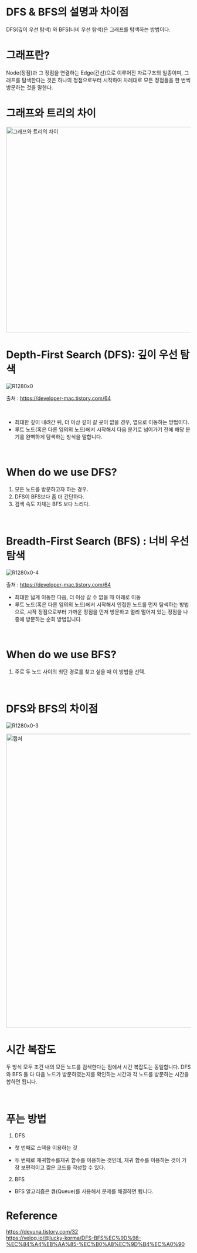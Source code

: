 # DFS & BFS의 설명과 차이점

DFS(깊이 우선 탐색) 와 BFS(너비 우선 탐색)은 그래프를 탐색하는 방법이다. <br/>

# 그래프란? 
Node(정점)과 그 정점을 연결하는 Edge(간선)으로 이루어진 자료구조의 일종이며, 
그래프를 탐색한다는 것은 하나의 정점으로부터 시작하여 차례대로 모든 정점들을 한 번씩 방문하는 것을 말한다. <br/>


# 그래프와 트리의 차이
<img width="560" alt="그래프와 트리의 차이" src="https://user-images.githubusercontent.com/59908525/146516938-6e24045d-f153-4866-baf4-76288c57dfa7.PNG">


# Depth-First Search (DFS): 깊이 우선 탐색

![R1280x0](https://user-images.githubusercontent.com/59908525/146517324-ea67966c-090c-468f-b5f6-476b36e68e67.gif)

출처 : https://developer-mac.tistory.com/64 

<br>

- 최대한 깊이 내려간 뒤, 더 이상 깊이 갈 곳이 없을 경우, 옆으로 이동하는 방법이다. 
- 루트 노드(혹은 다른 임의의 노드)에서 시작해서 다음 분기로 넘어가기 전에 해당 분기를 완벽하게 탐색하는 방식을 말합니다.

<br>

# When do we use DFS?

1. 모든 노드를 방문하고자 하는 경우.
2. DFS이 BFS보다 좀 더 간단하다.
3. 검색 속도 자체는 BFS 보다 느리다.

<br>

# Breadth-First Search (BFS) : 너비 우선 탐색

![R1280x0-4](https://user-images.githubusercontent.com/59908525/146521771-3c3f50e2-04c4-4e2d-bef8-58ae30fa1856.gif)

출처 : https://developer-mac.tistory.com/64 

- 최대한 넓게 이동한 다음, 더 이상 갈 수 없을 때 아래로 이동
- 루트 노드(혹은 다른 임의의 노드)에서 시작해서 인접한 노드를 먼저 탐색하는 방법으로,
시작 정점으로부터 가까운 정점을 먼저 방문하고 멀리 떨어져 있는 정점을 나중에 방문하는 순회 방법입니다.

<br>

# When do we use BFS?

1. 주로 두 노드 사이의 최단 경로를 찾고 싶을 때 이 방법을 선택.

<br>

# DFS와 BFS의 차이점
![R1280x0-3](https://user-images.githubusercontent.com/59908525/146522217-0373fb29-74f7-4ada-b516-8fd9e4bed034.gif) <br/>

<img width="800" alt="캡처" src="https://user-images.githubusercontent.com/59908525/146522221-9e083ce7-093d-4d6a-87e4-ffc1bb30eec4.PNG">

# 시간 복잡도

두 방식 모두 조건 내의 모든 노드를 검색한다는 점에서 시간 복잡도는 동일합니다.
DFS와 BFS 둘 다 다음 노드가 방문하였는지를 확인하는 시간과 각 노드를 방문하는 시간을 합하면 됩니다.

<br>

# 푸는 방법

1. DFS

- 첫 번째로 스택을 이용하는 것

- 두 번째로 재귀함수를재귀 함수를 이용하는 것인데, 재귀 함수를 이용하는 것이 가장 보편적이고 짧은 코드를 작성할 수 있다.

2. BFS

- BFS 알고리즘은 큐(Queue)를 사용해서 문제를 해결하면 됩니다.

# Reference
https://devuna.tistory.com/32 <br/>
https://velog.io/@lucky-korma/DFS-BFS%EC%9D%98-%EC%84%A4%EB%AA%85-%EC%B0%A8%EC%9D%B4%EC%A0%90